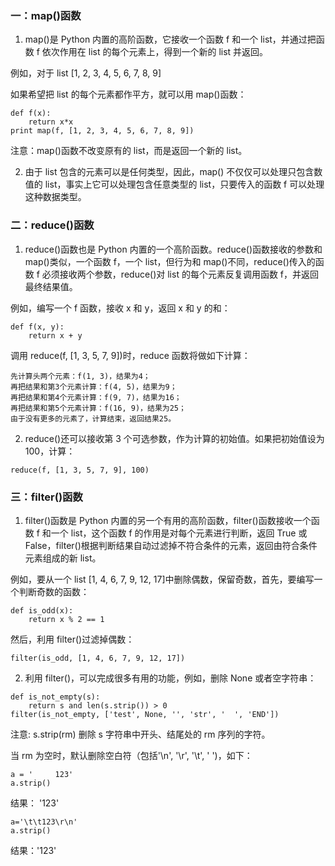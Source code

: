 ### 一：map()函数

1. map()是 Python 内置的高阶函数，它接收一个函数 f 和一个 list，并通过把函数 f 依次作用在 list 的每个元素上，得到一个新的 list 并返回。

例如，对于 list [1, 2, 3, 4, 5, 6, 7, 8, 9]

如果希望把 list 的每个元素都作平方，就可以用 map()函数：

```
def f(x):
    return x*x
print map(f, [1, 2, 3, 4, 5, 6, 7, 8, 9])
```

注意：map()函数不改变原有的 list，而是返回一个新的 list。

2. 由于 list 包含的元素可以是任何类型，因此，map() 不仅仅可以处理只包含数值的 list，事实上它可以处理包含任意类型的 list，只要传入的函数 f 可以处理这种数据类型。

### 二：reduce()函数

1. reduce()函数也是 Python 内置的一个高阶函数。reduce()函数接收的参数和 map()类似，一个函数 f，一个 list，但行为和 map()不同，reduce()传入的函数 f 必须接收两个参数，reduce()对 list 的每个元素反复调用函数 f，并返回最终结果值。

例如，编写一个 f 函数，接收 x 和 y，返回 x 和 y 的和：

```
def f(x, y):
    return x + y
```

调用 reduce(f, [1, 3, 5, 7, 9])时，reduce 函数将做如下计算：

```
先计算头两个元素：f(1, 3)，结果为4；
再把结果和第3个元素计算：f(4, 5)，结果为9；
再把结果和第4个元素计算：f(9, 7)，结果为16；
再把结果和第5个元素计算：f(16, 9)，结果为25；
由于没有更多的元素了，计算结束，返回结果25。
```

2. reduce()还可以接收第 3 个可选参数，作为计算的初始值。如果把初始值设为 100，计算：

```
reduce(f, [1, 3, 5, 7, 9], 100)
```

### 三：filter()函数

1. filter()函数是 Python 内置的另一个有用的高阶函数，filter()函数接收一个函数 f 和一个 list，这个函数 f 的作用是对每个元素进行判断，返回 True 或 False，filter()根据判断结果自动过滤掉不符合条件的元素，返回由符合条件元素组成的新 list。

例如，要从一个 list [1, 4, 6, 7, 9, 12, 17]中删除偶数，保留奇数，首先，要编写一个判断奇数的函数：

```
def is_odd(x):
    return x % 2 == 1
```

然后，利用 filter()过滤掉偶数：

```
filter(is_odd, [1, 4, 6, 7, 9, 12, 17])
```

2. 利用 filter()，可以完成很多有用的功能，例如，删除 None 或者空字符串：

```
def is_not_empty(s):
    return s and len(s.strip()) > 0
filter(is_not_empty, ['test', None, '', 'str', '  ', 'END'])
```

注意: s.strip(rm) 删除 s 字符串中开头、结尾处的 rm 序列的字符。

当 rm 为空时，默认删除空白符（包括'\n', '\r', '\t', ' ')，如下：

```
a = '     123'
a.strip()
```

结果： '123'

```
a='\t\t123\r\n'
a.strip()
```

结果：'123'
